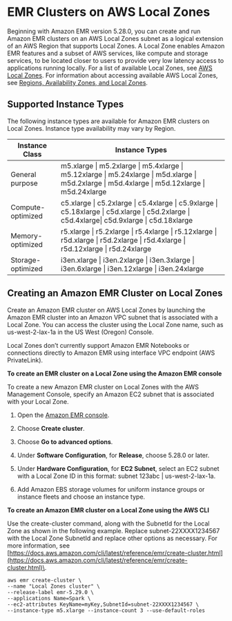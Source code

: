 # EMR Clusters on AWS Local Zones<a name="emr-plan-localzones"></a>

Beginning with Amazon EMR version 5\.28\.0, you can create and run Amazon EMR clusters on an AWS Local Zones subnet as a logical extension of an AWS Region that supports Local Zones\. A Local Zone enables Amazon EMR features and a subset of AWS services, like compute and storage services, to be located closer to users to provide very low latency access to applications running locally\. For a list of available Local Zones, see [AWS Local Zones](https://aws.amazon.com/about-aws/global-infrastructure/localzones/)\. For information about accessing available AWS Local Zones, see [Regions, Availability Zones, and Local Zones](https://docs.aws.amazon.com/AWSEC2/latest/UserGuide/using-regions-availability-zones.html)\.

## Supported Instance Types<a name="emr-localzones-supported"></a>

 The following instance types are available for Amazon EMR clusters on Local Zones\. Instance type availability may vary by Region\.


| Instance Class | Instance Types | 
| --- | --- | 
| General purpose | m5\.xlarge \| m5\.2xlarge \| m5\.4xlarge \| m5\.12xlarge \| m5\.24xlarge \| m5d\.xlarge \| m5d\.2xlarge \| m5d\.4xlarge \| m5d\.12xlarge \| m5d\.24xlarge  | 
| Compute\-optimized | c5\.xlarge \| c5\.2xlarge \| c5\.4xlarge \| c5\.9xlarge \| c5\.18xlarge \| c5d\.xlarge \| c5d\.2xlarge \| c5d\.4xlarge\| c5d\.9xlarge \| c5d\.18xlarge  | 
| Memory\-optimized | r5\.xlarge \| r5\.2xlarge \| r5\.4xlarge \| r5\.12xlarge \| r5d\.xlarge \| r5d\.2xlarge \| r5d\.4xlarge \| r5d\.12xlarge \| r5d\.24xlarge  | 
| Storage\-optimized | i3en\.xlarge \| i3en\.2xlarge \| i3en\.3xlarge \| i3en\.6xlarge \| i3en\.12xlarge \| i3en\.24xlarge | 

## Creating an Amazon EMR Cluster on Local Zones<a name="emr-localzones-createconsole"></a>

Create an Amazon EMR cluster on AWS Local Zones by launching the Amazon EMR cluster into an Amazon VPC subnet that is associated with a Local Zone\. You can access the cluster using the Local Zone name, such as us\-west\-2\-lax\-1a in the US West \(Oregon\) Console\.

Local Zones don’t currently support Amazon EMR Notebooks or connections directly to Amazon EMR using interface VPC endpoint \(AWS PrivateLink\)\.

****To create an EMR cluster on a Local Zone using the Amazon EMR console****

To create a new Amazon EMR cluster on Local Zones with the AWS Management Console, specify an Amazon EC2 subnet that is associated with your Local Zone\.

1. Open the [Amazon EMR console](https://console.aws.amazon.com/elasticmapreduce/)\.

1. Choose **Create cluster**\.

1. Choose **Go to advanced options**\.

1. Under **Software Configuration**, for **Release**, choose 5\.28\.0 or later\.

1. Under **Hardware Configuration**, for **EC2 Subnet**, select an EC2 subnet with a Local Zone ID in this format: subnet 123abc \| us\-west\-2\-lax\-1a\.

1. Add Amazon EBS storage volumes for uniform instance groups or instance fleets and choose an instance type\.

**To create an Amazon EMR cluster on a Local Zone using the AWS CLI**

Use the create\-cluster command, along with the SubnetId for the Local Zone as shown in the following example\. Replace subnet\-22XXXX1234567 with the Local Zone SubnetId and replace other options as necessary\. For more information, see [https://docs.aws.amazon.com/cli/latest/reference/emr/create-cluster.html](https://docs.aws.amazon.com/cli/latest/reference/emr/create-cluster.html)\.

```
aws emr create-cluster \
--name "Local Zones cluster" \
--release-label emr-5.29.0 \
--applications Name=Spark \
--ec2-attributes KeyName=myKey,SubnetId=subnet-22XXXX1234567 \
--instance-type m5.xlarge --instance-count 3 --use-default-roles
```